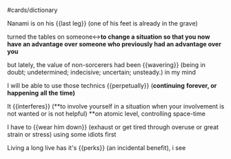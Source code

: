 #cards/dictionary 

Nanami is on his {{last leg}} (one of his feet is already in the grave)

turned the tables on someone↔**to change a situation so that you now have an advantage over someone who previously had an advantage over you** 

but lately, the value of non-sorcerers had been {{wavering}} (being in doubt; undetermined; indecisive; uncertain; unsteady.) in my mind <!--SR:!2024-03-28,59,312-->

I will be able to use those technics {{perpetually}} (**continuing** **forever, or** **happening** **all the** **time)** <!--SR:!2024-02-04,4,279--> 

It {{interferes}} (**to involve yourself in a situation when your involvement is not wanted or is not helpful) **on atomic level, controlling space-time

I have to {{wear him down}} (exhaust or get tired through overuse or great strain or stress) using some idiots first

Living a long live has it's {{perks}} (an incidental benefit), i see <!--SR:!2024-04-07,69,270-->